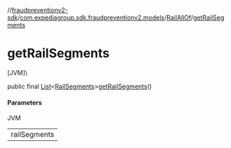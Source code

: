 //[fraudpreventionv2-sdk](../../../index.md)/[com.expediagroup.sdk.fraudpreventionv2.models](../index.md)/[RailAllOf](index.md)/[getRailSegments](get-rail-segments.md)

# getRailSegments

[JVM]\

public final [List](https://docs.oracle.com/javase/8/docs/api/java/util/List.html)&lt;[RailSegments](../-rail-segments/index.md)&gt;[getRailSegments](get-rail-segments.md)()

#### Parameters

JVM

| |
|---|
| railSegments |
